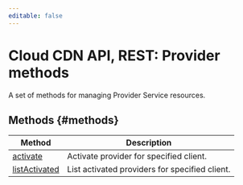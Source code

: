 ```yaml
---
editable: false
---
```


# Cloud CDN API, REST: Provider methods
A set of methods for managing Provider Service resources.

## Methods {#methods}
Method | Description
--- | ---
[activate](activate.md) | Activate provider for specified client.
[listActivated](listActivated.md) | List activated providers for specified client.